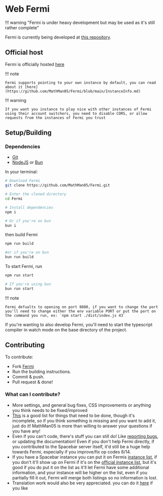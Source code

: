 # Web Fermi

!!! warning "Fermi is under heavy development but may be used as it's still rather complete"

Fermi is currently being developed at [this repository](https://github.com/MathMan05/Fermi).

## Official host

Fermi is officially hosted [here](https://fermi.chat/)

!!! note

    Fermi supports pointing to your own instance by default, you can read about it [here](https://github.com/MathMan05/Fermi/blob/main/InstanceInfo.md)

!!! warning

    If you want you instance to play nice with other instances of Fermi using their account switchers, you need to disable CORS, or allow requests from the instances of Fermi you trust

## Setup/Building

### Dependencies

-   [Git](https://git-scm.com/)
-   [NodeJS](https://nodejs.org) or [Bun](https://bun.sh/)

In your terminal:

```bash
# Download Fermi
git clone https://github.com/MathMan05/Fermi.git

# Enter the cloned directory
cd Fermi

# Install dependencies
npm i

# Or if you're on bun
bun i
```
then build Fermi

```bash
npm run build

#or if you're on bun
bun run build

```

To start Fermi, run

```bash
npm run start

# If you're using bun
bun run start
```
!!! note

    Fermi defualts to opening on port 8080, if you want to change the port you'll need to change either the env variable PORT or put the port on the command you run, ex: `npm start ./dist/index.js 43`

If you're wanting to also develop Fermi, you'll need to start the typescript compiler in watch mode on the base directory of the project.

## Contributing

To contribute:

-   Fork [Fermi](https://github.com/MathMan05/Fermi)
-   Run the building instructions.
-   Commit & push.
-   Pull request & done!

### What can I contribute?

-   More settings, and general bug fixes, CSS improvements or anything you think needs to be fixed/improved
-   [This](https://github.com/users/MathMan05/projects/1/views/1) is a good list for things that need to be done, though it's incomplete, so if you think something is missing and you want to add it, just do it! MathMan05 is more than willing to answer your questions if you have any!
-   Even if you can't code, there's stuff you can still do! Like [reporting bugs](https://github.com/MathMan05/Fermi/issues), or updating the documentation! Even if you don't help Fermi directly, if you contributed to the Spacebar server itself, it'd still be a huge help towards Fermi, especially if you improve/fix op codes 8/14.
-   If you have a Spacebar instance you can put it on Fermis [instance list](https://github.com/MathMan05/Fermi/blob/main/InstanceInfo.md), if you don't it'll show up on Fermi if it's on the [official instance list](https://github.com/spacebarchat/spacebarchat/tree/master/instances), but it's good if you do put it on the list as it'll let Fermi have some additional information, and your instance will be higher on the list, even if you partially fill it out, Fermi will merge both listings so no information is lost.
-   Translation work would also be very appreciated. you can do it [here](https://translatewiki.net/wiki/Translating:Fermi) if you like

